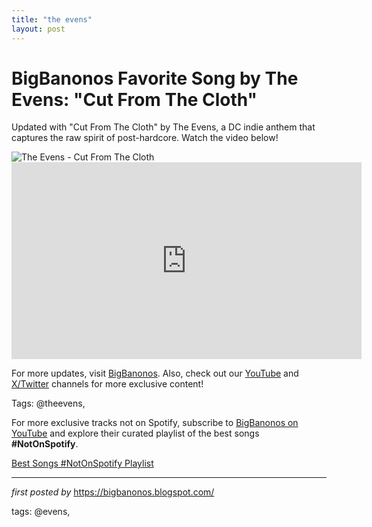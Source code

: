 ```yaml
---
title: "the evens"
layout: post
---
```

<!-- Title of the Post -->
<h1 >BigBanonos Favorite Song by The Evens: "Cut From The Cloth"</h1> <!-- Introductory Text -->
<p >Updated with "Cut From The Cloth" by The Evens, a DC indie anthem that captures the raw spirit of post-hardcore. Watch the video below!</p> <!-- Featured Image -->
<div > <img src="https://i.scdn.co/image/ab67616d0000b273cb14b3753cbe5412dfcfac60" alt="The Evens - Cut From The Cloth" />
</div> <!-- YouTube Video Embed -->
<div > <iframe width="560" height="315" src="https://www.youtube.com/embed/SYbvnQK1SX4" frameborder="0" allowfullscreen></iframe>
</div> <!-- Footer Links -->
<div > <p>For more updates, visit <a href="https://bigbanonos.blogspot.com/" target="_blank">BigBanonos</a>. Also, check out our <a href="https://www.youtube.com/@BigBanonos" target="_blank">YouTube</a> and <a href="https://x.com/bigbanonos" target="_blank">X/Twitter</a> channels for more exclusive content!</p>
</div> <!-- Tags -->
<p >Tags: @theevens,</p>


<!--Subscribe and Playlist Links-->
<div>
    <p>For more exclusive tracks not on Spotify, subscribe to <a href="https://www.youtube.com/@BigBanonos" target="_blank">BigBanonos on YouTube</a> and explore their curated playlist of the best songs <strong>#NotOnSpotify</strong>.</p>
    <p><a href="https://www.youtube.com/playlist?list=PLtuNtuTatqI0kFahUCbtbfenC_ET5O_tr" target="_blank">Best Songs #NotOnSpotify Playlist<br /></a></p></div>

<hr />

<p><em>first posted by</em> <a href="https://bigbanonos.blogspot.com/" rel="noopener" target="_new">https://bigbanonos.blogspot.com/</a></p>

<p>tags: @evens,</p>
